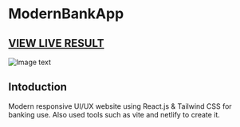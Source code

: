 # ModernBankApp

## <a href="////">VIEW LIVE RESULT</a>

![Image text](https://github.com/MorgDzh/ModernBankApp/blob/main/src/assets/resultimg.png)

## Intoduction

Modern responsive UI/UX website using React.js & Tailwind CSS for banking use. Also used tools such as vite and netlify to create it.
